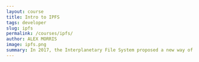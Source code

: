 ```yaml
---
layout: course
title: Intro to IPFS
tags: developer
slug: ipfs
permalink: /courses/ipfs/
author: ALEX MORRIS
image: ipfs.png
summary: In 2017, the Interplanetary File System proposed a new way of sharing media over the internet. Instead of centralized servers, IPFS uses a peer to peer network to host files. With the Filecoin test network scheduled for launch in 2019, now is the perfect time to brush up on this technology. In this module, we’ll explore the basics of this new protocol as it compares to traditional options.
---
```

